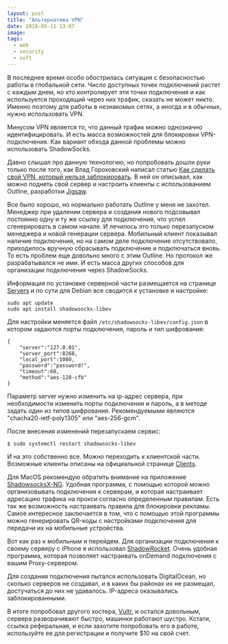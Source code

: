```yaml
---
layout: post
title: "Альтернатива VPN"
date: 2018-05-11 13:07
image: 
tags: 
  - web
  - security
  - soft
---
```

В последнее время особо обострилась ситуация с безопасностью работы в глобальной сети. Число доступных точек подключений растет с каждым днем, но кто контролирует эти точки подключения и как используется проходящий через них трафик, сказать не может никто. Именно поэтому для работы в незнакомых сетях, а иногда и в обычных, нужно использовать VPN.

Минусом VPN является то, что данный трафик можно однозначно идентифицировать. И есть масса возможностей для блокировки VPN-подключения. Как вариант обхода данной проблемы можно использовать ShadowSocks.

Давно слышал про данную технологию, но попробовать дошли руки только после того, как Влад Гороховский написал статью [Как сделать свой VPN, который нельзя заблокировать](http://telegra.ph/CHto-delat-kogda-zablokiruyut-VPN-04-23). В ней он описывал, как можно поднять свой сервер и настроить клиенты с использованием Outline, разработки [Jigsaw](https://getoutline.org/en/home).

Все было хорошо, но нормально работать Outline у меня не захотел. Менеджер при удалении сервера и создания нового подсовывал постоянно одну и ту же ссылку для подключения, что успел сгенерировать в самом начале. И лечилось это только перезапуском менеджера и новой генерации сервера. Мобильный клиент показывал наличие подключения, но на самом деле подключение отсутствовало, приходилось вручную сбрасывать подключение и подключаться вновь. То есть проблем еще довольно много с этим Outline. Но протокол же разрабатывался не ими. И есть масса других способов для организации подключения через ShadowSocks.

Информация по установке серверной части размещается на странице [Servers](https://www.shadowsocks.org/en/download/servers.html) и по сути для Debian все сводится к установке и настройке:

    sudo apt update
    sudo apt install shadowsocks-libev

Для настройки меняется файл `/etc/shadowsocks-libev/config.json` в котором задаются порты подключения, пароль и тип шифрования:

    {
        "server":"127.0.01",
        "server_port":8268,
        "local_port":1080,
        "password":"password!",
        "timeout":60,
        "method":"aes-128-cfb"
    }

Параметр server нужно изменить на ip-адрес сервера, при необходимости изменить порты подключения и пароль, а в методе задать один из типов шифрования. Рекомендуемыми являются "chacha20-ietf-poly1305" или "aes-256-gcm".

После внесения изменений перезапускаем сервис:

    $ sudo systemctl restart shadowsocks-libev

И на это собственно все. Можно переходить к клиентской части. Возможные клиенты описаны на официальной странице [Clients](https://www.shadowsocks.org/en/download/clients.html).

Для MacOS рекомендую обратить внимание на приложение [ShadowsocksX-NG](https://github.com/shadowsocks/ShadowsocksX-NG/releases). Удобная программа, с помощью которой можно организовывать подключения к серверам, и которая настраивает адресацию трафика на прокси согласно определенным правилам. Есть так же возможность настраивать правила для блокировки рекламы. Самое интересное заключается в том, что с помощью этой программы можно генерировать QR-коды с настройками подключения для передачи их на мобильные устройства.

Вот как раз к мобильным и перейдем. Для организации подключения к своему серверу с iPhone я использовал [ShadowRocket](https://itunes.apple.com/ru/app/shadowrocket/id932747118?mt=8). Очень удобная программа, которая позволяет настраивать onDemand подключения с вашим Proxy-сервером.

Для создания подключения пытался использовать DigitalOcean, но сколько серверов не создавал, и в каких бы районах их не размещал, достучаться до них не удавалось. IP-адреса оказывались заблокированными. 

В итоге попробовал другого хостера, [Vultr](https://www.vultr.com/?ref=7421218), и остался довольным, сервера разворачивают быстро, машинки работают шустро. Кстати, ссылка реферальная, и если захотите попробовать его в работе, используйте ее для регистрации и получите $10 на свой счет.
